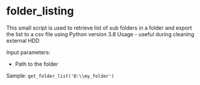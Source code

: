 # folder_listing

This small script is used to retrieve list of sub folders in a folder and export the list to a csv file using Python version 3.8
Usage - useful during cleaning external HDD

Input parameters:
* Path to the folder

Sample:
```get_folder_list('D:\\my_folder')```
